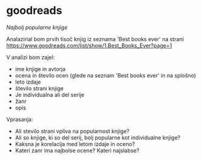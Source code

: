 # goodreads

*Najbolj popularne knjige*

Analazirial bom prvih tisoč knjig iz seznama 'Best books ever' na strani
https://www.goodreads.com/list/show/1.Best_Books_Ever?page=1

V analizi bom zajel:
- ime knjige in avtorja
- ocena in število ocen (glede na seznam 'Best books ever' in na splošno)
- leto izdaje
- število strani knjige
- Je individualna ali del serije
- žanr 
- opis

Vprasanja:
- Ali stevilo strani vpliva na popularnost knjige?
- Ali so knjige, ki so del serij, bolj popularne kot individualne knjige?
- Kaksna je korelacija med letom izdaje in oceno?
- Kateri zanr ima najbolse ocene? Kateri najslabse?
